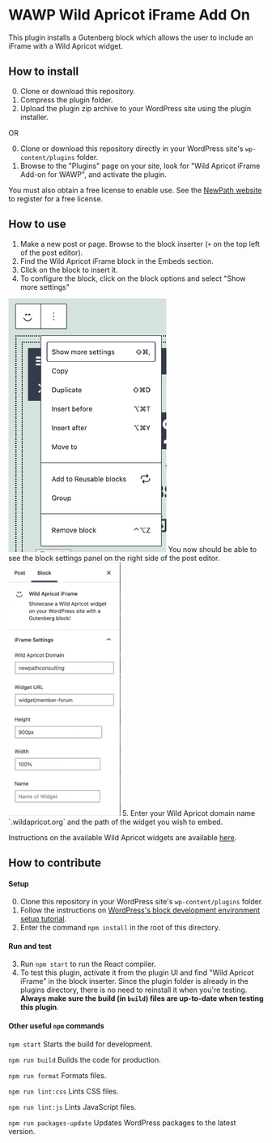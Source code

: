 # WAWP Wild Apricot iFrame Add On

This plugin installs a Gutenberg block which allows the user to include an iFrame with a Wild Apricot widget. 

## How to install
0. Clone or download this repository.
1. Compress the plugin folder.
2. Upload the plugin zip archive to your WordPress site using the plugin installer. 

OR

0. Clone or download this repository directly in your WordPress site's `wp-content/plugins` folder. 
1. Browse to the "Plugins" page on your site, look for "Wild Apricot iFrame Add-on for WAWP", and activate the plugin.

You must also obtain a free license to enable use. See the [NewPath website](https://newpathconsulting.com/wawp) to register for a free license.

## How to use
1. Make a new post or page. Browse to the block inserter (`+` on the top left of the post editor).
2. Find the Wild Apricot iFrame block in the Embeds section.
3. Click on the block to insert it.
4. To configure the block, click on the block options and select "Show more settings"
<img src="assets/images/settings.png" height="500px">
You now should be able to see the block settings panel on the right side of the post editor.
<img src="assets/images/panel.png" height="500px">
5. Enter your Wild Apricot domain name `<yourorgname>.wildapricot.org` and the path of the widget you wish to embed.

Instructions on the available Wild Apricot widgets are available [here](https://gethelp.wildapricot.com/en/articles/222-using-widgets).


## How to contribute

#### Setup
0. Clone this repository in your WordPress site's `wp-content/plugins` folder. 
1. Follow the instructions on [WordPress's block development environment setup tutorial](https://developer.wordpress.org/block-editor/handbook/tutorials/devenv/).
2. Enter the command `npm install` in the root of this directory. 

#### Run and test
3. Run `npm start` to run the React compiler. 
4. To test this plugin, activate it from the plugin UI and find "Wild Apricot iFrame" in the block inserter. Since the plugin folder is already in the plugins directory, there is no need to reinstall it when you're testing. **Always make sure the build (in `build`) files are up-to-date when testing this plugin**.

#### Other useful `npm` commands
`npm start`
Starts the build for development.

`npm run build`
Builds the code for production.

`npm run format`
Formats files.

`npm run lint:css`
Lints CSS files.

`npm run lint:js`
Lints JavaScript files.

`npm run packages-update`
Updates WordPress packages to the latest version.
